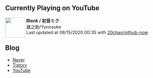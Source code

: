 ## Currently Playing on YouTube

[<img align="left" height="65" src="https://yt3.ggpht.com/a/AATXAJxscw7ZBrfHXhkl0-hQP5PpTt6O7pa12OozVynv_w=s88-c-k-c0xffffffff-no-nd-rj">](https://www.youtube.com/channel/UCkv_bAMJEoNJWThutrtlUQQ)

**Blank / 初音ミク**  
雄之助/Yunosuke  
Last updated at 08/15/2020 00:35 with [20chan/github-now](https://github.com/20chan/github-now)

## Blog

- [Naver](http://blog.naver.com/neurowhai)
- [Tistory](http://neurowhai.tistory.com/)
- [YouTube](https://www.youtube.com/channel/UCB_v1xU6laBHOeH6z4L-Mtw)

